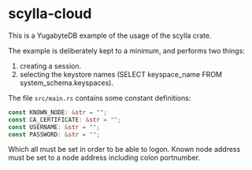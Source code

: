 # scylla-cloud
This is a YugabyteDB example of the usage of the scylla crate.

The example is deliberately kept to a minimum, and performs two things:
1. creating a session.
2. selecting the keystore names (SELECT keyspace_name FROM system_schema.keyspaces).

The file `src/main.rs` contains some constant definitions:
```rust
const KNOWN_NODE: &str = "";
const CA_CERTIFICATE: &str = "";
const USERNAME: &str = "";
const PASSWORD: &str = "";
```
Which all must be set in order to be able to logon.
Known node address must be set to a node address including colon portnumber.